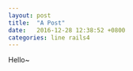 ```yaml
---
layout: post
title:  "A Post"
date:   2016-12-28 12:38:52 +0800
categories: line rails4
---
```


Hello~
